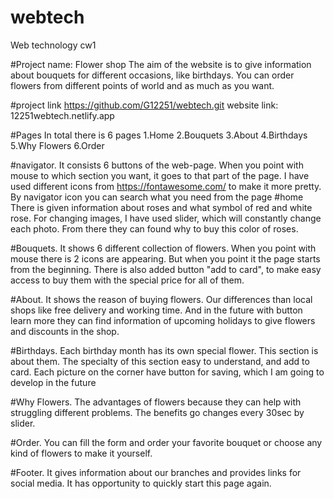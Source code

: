 # webtech
Web technology cw1

#Project name: Flower shop
The aim of the website is to give information about bouquets for different occasions, like birthdays.
You can order flowers from different points of world and as much as you want.

#project link https://github.com/G12251/webtech.git 
website link:
12251webtech.netlify.app

#Pages
In total there is 6 pages
1.Home
2.Bouquets
3.About
4.Birthdays
5.Why Flowers
6.Order

#navigator.
It consists 6 buttons of the web-page.
When you point with mouse to which section you want, it goes to that part of the page.
I have used different icons from https://fontawesome.com/ to make it more pretty.
By navigator icon you can search what you need from the page
#home 
There is given information about roses and what symbol of red and white rose.
For changing images, I have used slider, which will constantly change each photo.
From there they can found why to buy this color of roses.

#Bouquets.
It shows 6 different collection of flowers. When you point with mouse there is 2 icons are appearing. But when you point it the page starts from the beginning. There is also added button "add to card", to make easy access to buy them with the special price for all of them.

#About.
It shows the reason of buying flowers. Our differences than local shops like free delivery and working time. And in the future with button learn more they can find information of upcoming holidays to give flowers and discounts in the shop.

#Birthdays.
Each birthday month has its own special flower. This section is about them. The specialty of this section easy to understand, and add to card. Each picture on the corner have button for saving, which I am going to develop in the future

#Why Flowers.
The advantages of flowers because they can help with struggling different problems. The benefits go changes every 30sec by slider.

#Order.
You can fill the form and order your favorite bouquet or choose any kind of flowers to make it yourself.


#Footer.
It gives information about our branches and provides links for social media. It has opportunity to quickly start this page again.



